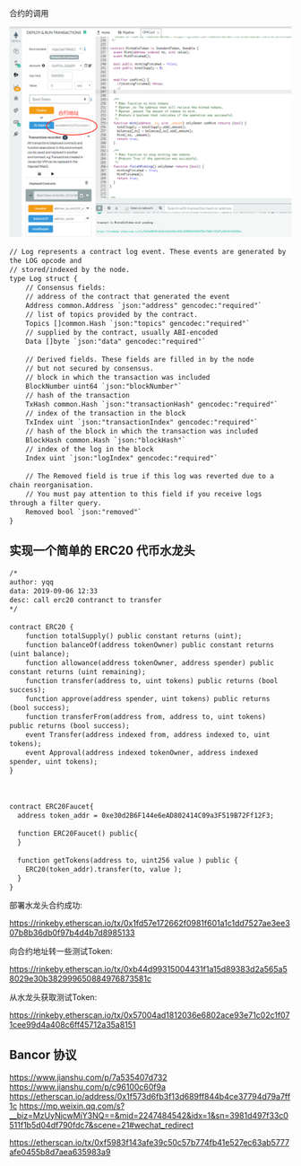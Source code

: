 合约的调用

![](./img/合约调用.png)







```
// Log represents a contract log event. These events are generated by the LOG opcode and
// stored/indexed by the node.
type Log struct {
	// Consensus fields:
	// address of the contract that generated the event
	Address common.Address `json:"address" gencodec:"required"`
	// list of topics provided by the contract.
	Topics []common.Hash `json:"topics" gencodec:"required"`
	// supplied by the contract, usually ABI-encoded
	Data []byte `json:"data" gencodec:"required"`

	// Derived fields. These fields are filled in by the node
	// but not secured by consensus.
	// block in which the transaction was included
	BlockNumber uint64 `json:"blockNumber"`
	// hash of the transaction
	TxHash common.Hash `json:"transactionHash" gencodec:"required"`
	// index of the transaction in the block
	TxIndex uint `json:"transactionIndex" gencodec:"required"`
	// hash of the block in which the transaction was included
	BlockHash common.Hash `json:"blockHash"`
	// index of the log in the block
	Index uint `json:"logIndex" gencodec:"required"`

	// The Removed field is true if this log was reverted due to a chain reorganisation.
	// You must pay attention to this field if you receive logs through a filter query.
	Removed bool `json:"removed"`
}
```





## 实现一个简单的 ERC20 代币水龙头

```
/*
author: yqq
data: 2019-09-06 12:33
desc: call erc20 contranct to transfer
*/

contract ERC20 {
    function totalSupply() public constant returns (uint);
    function balanceOf(address tokenOwner) public constant returns (uint balance);
    function allowance(address tokenOwner, address spender) public constant returns (uint remaining);
    function transfer(address to, uint tokens) public returns (bool success);
    function approve(address spender, uint tokens) public returns (bool success);
    function transferFrom(address from, address to, uint tokens) public returns (bool success);
    event Transfer(address indexed from, address indexed to, uint tokens);
    event Approval(address indexed tokenOwner, address indexed spender, uint tokens);
}



contract ERC20Faucet{
  address token_addr = 0xe30d2B6F144e6eAD802414C09a3F519B72Ff12F3; 

  function ERC20Faucet() public{
  }

  function getTokens(address to, uint256 value ) public {
    ERC20(token_addr).transfer(to, value );
  }
}
```

部署水龙头合约成功:

https://rinkeby.etherscan.io/tx/0x1fd57e172662f0981f601a1c1dd7527ae3ee307b8b36db0f97b4d4b7d8985133

向合约地址转一些测试Token:

https://rinkeby.etherscan.io/tx/0xb44d99315004431f1a15d89383d2a565a58029e30b382999650884976873581c



从水龙头获取测试Token:

https://rinkeby.etherscan.io/tx/0x57004ad1812036e6802ace93e71c02c1f071cee99d4a408c6ff45712a35a8151







## Bancor 协议


https://www.jianshu.com/p/7a535407d732
https://www.jianshu.com/p/c96100c60f9a
https://etherscan.io/address/0x1f573d6fb3f13d689ff844b4ce37794d79a7ff1c
https://mp.weixin.qq.com/s?__biz=MzUyNjcwMjY3NQ==&mid=2247484542&idx=1&sn=3981d497f33c0511f1b5d04df790fdc7&scene=21#wechat_redirect


https://etherscan.io/tx/0xf5983f143afe39c50c57b774fb41e527ec63ab5777afe0455b8d7aea635983a9